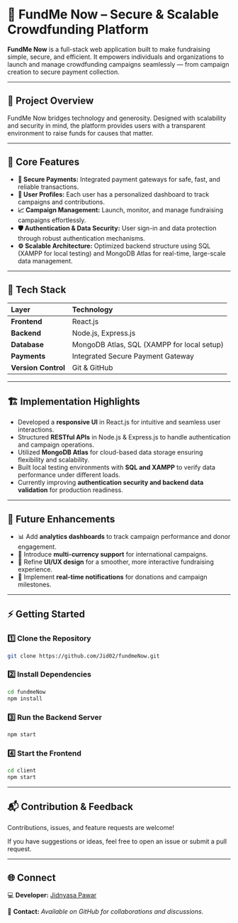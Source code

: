 # 💸 FundMe Now – Secure & Scalable Crowdfunding Platform

**FundMe Now** is a full-stack web application built to make fundraising simple, secure, and efficient.
It empowers individuals and organizations to launch and manage crowdfunding campaigns seamlessly — from campaign creation to secure payment collection.

---

## 🚀 Project Overview

FundMe Now bridges technology and generosity. Designed with scalability and security in mind, the platform provides users with a transparent environment to raise funds for causes that matter.

---

## 🔑 Core Features

* **🔐 Secure Payments:** Integrated payment gateways for safe, fast, and reliable transactions.
* **👤 User Profiles:** Each user has a personalized dashboard to track campaigns and contributions.
* **📈 Campaign Management:** Launch, monitor, and manage fundraising campaigns effortlessly.
* **🛡️ Authentication & Data Security:** User sign-in and data protection through robust authentication mechanisms.
* **⚙️ Scalable Architecture:** Optimized backend structure using SQL (XAMPP for local testing) and MongoDB Atlas for real-time, large-scale data management.

---

## 🧩 Tech Stack

| Layer               | Technology                                 |
| :------------------ | :----------------------------------------- |
| **Frontend**        | React.js                                   |
| **Backend**         | Node.js, Express.js                        |
| **Database**        | MongoDB Atlas, SQL (XAMPP for local setup) |
| **Payments**        | Integrated Secure Payment Gateway          |
| **Version Control** | Git & GitHub                               |

---

## 🏗️ Implementation Highlights

* Developed a **responsive UI** in React.js for intuitive and seamless user interactions.
* Structured **RESTful APIs** in Node.js & Express.js to handle authentication and campaign operations.
* Utilized **MongoDB Atlas** for cloud-based data storage ensuring flexibility and scalability.
* Built local testing environments with **SQL and XAMPP** to verify data performance under different loads.
* Currently improving **authentication security and backend data validation** for production readiness.

---

## 🧠 Future Enhancements

* 📊 Add **analytics dashboards** to track campaign performance and donor engagement.
* 💱 Introduce **multi-currency support** for international campaigns.
* 🎨 Refine **UI/UX design** for a smoother, more interactive fundraising experience.
* 🔔 Implement **real-time notifications** for donations and campaign milestones.

---

## ⚡ Getting Started

### 1️⃣ Clone the Repository

```bash
git clone https://github.com/Jid02/fundmeNow.git
```

### 2️⃣ Install Dependencies

```bash
cd fundmeNow
npm install
```

### 3️⃣ Run the Backend Server

```bash
npm start
```

### 4️⃣ Start the Frontend

```bash
cd client
npm start
```

---

## 📬 Contribution & Feedback

Contributions, issues, and feature requests are welcome!

If you have suggestions or ideas, feel free to open an issue or submit a pull request.

---


## 🌐 Connect

💻 **Developer:** [Jidnyasa Pawar](https://github.com/Jid02)

📧 **Contact:** *Available on GitHub for collaborations and discussions.*

